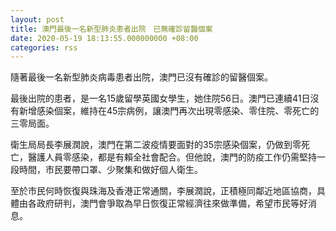 ```yaml
---
layout: post
title: 澳門最後一名新型肺炎患者出院　已無確診留醫個案
date: 2020-05-19 18:13:55.000000000 +08:00
categories: rss
---
```


隨著最後一名新型肺炎病毒患者出院，澳門已沒有確診的留醫個案。

最後出院的患者，是一名15歲留學英國女學生，她住院56日。澳門已連續41日沒有新增感染個案，維持在45宗病例，讓澳門再次出現零感染、零住院、零死亡的三零局面。

衛生局局長李展潤說，澳門在第二波疫情要面對的35宗感染個案，仍做到零死亡，醫護人員零感染，都是有賴全社會配合。但他說，澳門的防疫工作仍需堅持一段時間，市民要帶口罩、少聚集和做好個人衛生。

至於市民何時恢復與珠海及香港正常通關，李展潤說，正積極同鄰近地區協商，具體由各政府研判，澳門會爭取為早日恢復正常經濟往來做準備，希望市民等好消息。
